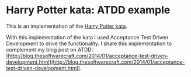 Harry Potter kata: ATDD example
=

This is an implementation of the [Harry Potter kata](http://codingdojo.org/cgi-bin/wiki.pl?KataPotter).

With this implementation of the kata I used Acceptance Test Driven Development to 
drive the functionality. I share this implementation to complement my blog post on 
ATDD: [http://blog.thesoftwarecraft.com/2014/01/acceptance-test-driven-development.html](http://blog.thesoftwarecraft.com/2014/01/acceptance-test-driven-development.html).

